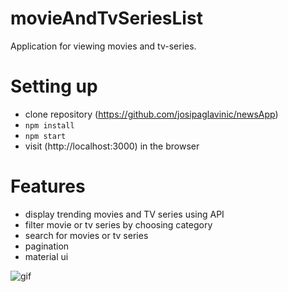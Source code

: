 # movieAndTvSeriesList

Application for viewing movies and tv-series.

# Setting up
- clone repository (https://github.com/josipaglavinic/newsApp)
- ``` npm install ```
- ``` npm start ```
-  visit (http://localhost:3000) in the browser

# Features
- display trending movies and TV series using API
- filter movie or tv series by choosing category
- search for movies or tv series
- pagination
- material ui

![gif](https://user-images.githubusercontent.com/75853323/146002991-8f8b1f1a-f623-4f39-baf2-53b8b65bbbc9.gif)
